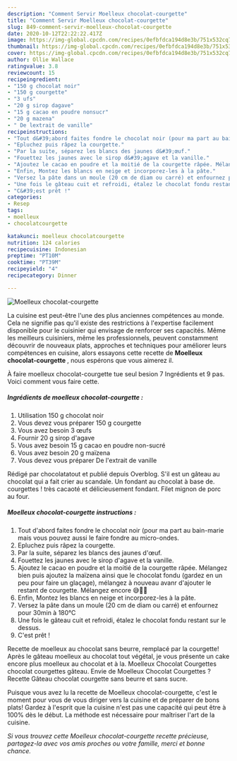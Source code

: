 ```yaml
---
description: "Comment Servir Moelleux chocolat-courgette"
title: "Comment Servir Moelleux chocolat-courgette"
slug: 849-comment-servir-moelleux-chocolat-courgette
date: 2020-10-12T22:22:22.417Z
image: https://img-global.cpcdn.com/recipes/0efbfdca194d8e3b/751x532cq70/moelleux-chocolat-courgette-photo-principale-de-la-recette.jpg
thumbnail: https://img-global.cpcdn.com/recipes/0efbfdca194d8e3b/751x532cq70/moelleux-chocolat-courgette-photo-principale-de-la-recette.jpg
cover: https://img-global.cpcdn.com/recipes/0efbfdca194d8e3b/751x532cq70/moelleux-chocolat-courgette-photo-principale-de-la-recette.jpg
author: Ollie Wallace
ratingvalue: 3.8
reviewcount: 15
recipeingredient:
- "150 g chocolat noir"
- "150 g courgette"
- "3 ufs"
- "20 g sirop dagave"
- "15 g cacao en poudre nonsucr"
- "20 g mazena"
- " De lextrait de vanille"
recipeinstructions:
- "Tout d&#39;abord faites fondre le chocolat noir (pour ma part au bain-marie mais vous pouvez aussi le faire fondre au micro-ondes."
- "Epluchez puis râpez la courgette."
- "Par la suite, séparez les blancs des jaunes d&#39;œuf."
- "Fouettez les jaunes avec le sirop d&#39;agave et la vanille."
- "Ajoutez le cacao en poudre et la moitié de la courgette râpée. Mélangez bien puis ajoutez la maïzena ainsi que le chocolat fondu (gardez en un peu pour faire un glaçage), mélangez à nouveau avanr d&#39;ajouter le restant de courgette. Mélangez encore 😅👍🏻"
- "Enfin, Montez les blancs en neige et incorporez-les à la pâte."
- "Versez la pâte dans un moule (20 cm de diam ou carré) et enfournez pour 30min à 180°C"
- "Une fois le gâteau cuit et refroidi, étalez le chocolat fondu restant sur le dessus."
- "C&#39;est prêt !"
categories:
- Resep
tags:
- moelleux
- chocolatcourgette

katakunci: moelleux chocolatcourgette 
nutrition: 124 calories
recipecuisine: Indonesian
preptime: "PT10M"
cooktime: "PT39M"
recipeyield: "4"
recipecategory: Dinner

---
```



![Moelleux chocolat-courgette](https://img-global.cpcdn.com/recipes/0efbfdca194d8e3b/751x532cq70/moelleux-chocolat-courgette-photo-principale-de-la-recette.jpg)

La cuisine est peut-être l'une des plus anciennes compétences au monde. Cela ne signifie pas qu'il existe des restrictions à l'expertise facilement disponible pour le cuisinier qui envisage de renforcer ses capacités. Même les meilleurs cuisiniers, même les professionnels, peuvent constamment découvrir de nouveaux plats, approches et techniques pour améliorer leurs compétences en cuisine, alors essayons cette recette de <strong> Moelleux chocolat-courgette </strong>, nous espérons que vous aimerez il.

<!--inarticleads1-->

À faire moelleux chocolat-courgette tue seul besion 7 Ingrédients et 9 pas. Voici comment vous faire cette.

##### Ingrédients de moelleux chocolat-courgette :

1. Utilisation 150 g chocolat noir
1. Vous devez vous préparer 150 g courgette
1. Vous avez besoin 3 œufs
1. Fournir 20 g sirop d&#39;agave
1. Vous avez besoin 15 g cacao en poudre non-sucré
1. Vous avez besoin 20 g maïzena
1. Vous devez vous préparer  De l&#39;extrait de vanille


Rédigé par chocolatatout et publié depuis Overblog. S&#39;il est un gâteau au chocolat qui a fait crier au scandale. Un fondant au chocolat à base de. courgettes ! très cacaoté et délicieusement fondant. Filet mignon de porc au four. 

<!--inarticleads2-->

##### Moelleux chocolat-courgette instructions :

1. Tout d&#39;abord faites fondre le chocolat noir (pour ma part au bain-marie mais vous pouvez aussi le faire fondre au micro-ondes.
1. Epluchez puis râpez la courgette.
1. Par la suite, séparez les blancs des jaunes d&#39;œuf.
1. Fouettez les jaunes avec le sirop d&#39;agave et la vanille.
1. Ajoutez le cacao en poudre et la moitié de la courgette râpée. Mélangez bien puis ajoutez la maïzena ainsi que le chocolat fondu (gardez en un peu pour faire un glaçage), mélangez à nouveau avanr d&#39;ajouter le restant de courgette. Mélangez encore 😅👍🏻
1. Enfin, Montez les blancs en neige et incorporez-les à la pâte.
1. Versez la pâte dans un moule (20 cm de diam ou carré) et enfournez pour 30min à 180°C
1. Une fois le gâteau cuit et refroidi, étalez le chocolat fondu restant sur le dessus.
1. C&#39;est prêt !


Recette de moelleux au chocolat sans beurre, remplacé par la courgette! Après le gâteau moelleux au chocolat tout végétal, je vous présente un cake encore plus moelleux au chocolat et à la. Moelleux Chocolat Courgettes chocolat courgettes gâteau. Envie de Moelleux Chocolat Courgettes ? Recette Gâteau chocolat courgette sans beurre et sans sucre. 

<!--inarticleads1-->

<p>
Puisque vous avez lu la recette de Moelleux chocolat-courgette, c'est le moment pour vous de vous diriger vers la cuisine et de préparer de bons plats! Gardez à l'esprit que la cuisine n'est pas une capacité qui peut être à 100% dès le début. La méthode est nécessaire pour maîtriser l'art de la cuisine.
</p>

<p>
<i>Si vous trouvez cette Moelleux chocolat-courgette recette précieuse, partagez-la avec vos amis proches ou votre famille, merci et bonne chance.</i>
</p>
